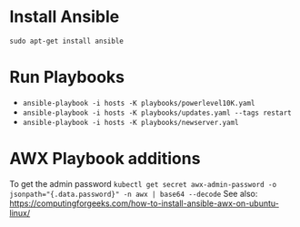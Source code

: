 # Install Ansible
```sudo apt-get install ansible```

# Run Playbooks
- `ansible-playbook -i hosts -K playbooks/powerlevel10K.yaml`
- `ansible-playbook -i hosts -K playbooks/updates.yaml --tags restart`
- `ansible-playbook -i hosts -K playbooks/newserver.yaml`

# AWX Playbook additions
To get the admin password
```kubectl get secret awx-admin-password -o jsonpath="{.data.password}" -n awx | base64 --decode```
See also: 
https://computingforgeeks.com/how-to-install-ansible-awx-on-ubuntu-linux/
